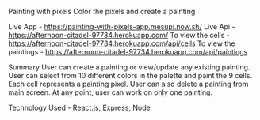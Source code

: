 Painting with pixels
Color the pixels and create a painting

Live App - https://painting-with-pixels-app.mesupi.now.sh/
Live Api - https://afternoon-citadel-97734.herokuapp.com/
          To view the cells - https://afternoon-citadel-97734.herokuapp.com/api/cells
          To view the paintings - https://afternoon-citadel-97734.herokuapp.com/api/paintings

Summary
User can create a painting or view/update any existing painting.
User can select from 10 different colors in the palette and paint the 9 cells.
Each cell represents a painting pixel.
User can also delete a painting from main screen.
At any point, user can work on only one painting.

Technology Used - React.js, Express, Node
